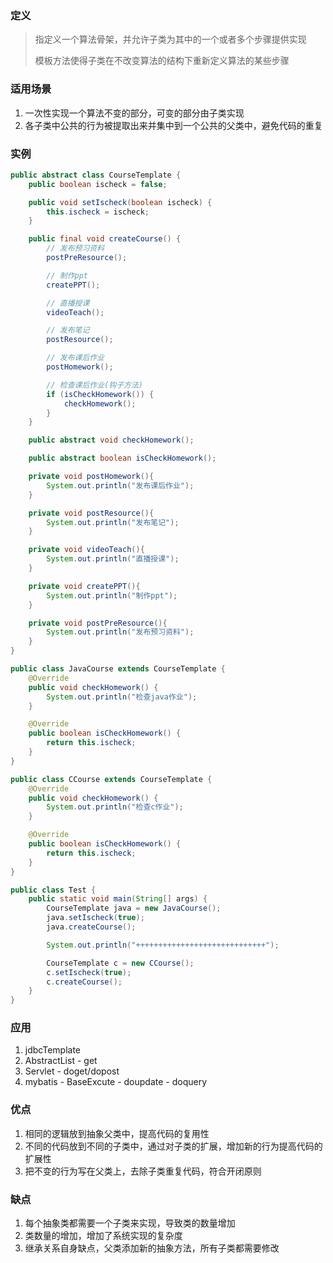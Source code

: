### 定义

> 指定义一个算法骨架，并允许子类为其中的一个或者多个步骤提供实现
>
> 模板方法使得子类在不改变算法的结构下重新定义算法的某些步骤



### 适用场景

1. 一次性实现一个算法不变的部分，可变的部分由子类实现
2. 各子类中公共的行为被提取出来并集中到一个公共的父类中，避免代码的重复



### 实例

```java
public abstract class CourseTemplate {
    public boolean ischeck = false;

    public void setIscheck(boolean ischeck) {
        this.ischeck = ischeck;
    }

    public final void createCourse() {
        // 发布预习资料
        postPreResource();

        // 制作ppt
        createPPT();

        // 直播授课
        videoTeach();

        // 发布笔记
        postResource();

        // 发布课后作业
        postHomework();

        // 检查课后作业(钩子方法)
        if (isCheckHomework()) {
            checkHomework();
        }
    }

    public abstract void checkHomework();

    public abstract boolean isCheckHomework();

    private void postHomework(){
        System.out.println("发布课后作业");
    }

    private void postResource(){
        System.out.println("发布笔记");
    }

    private void videoTeach(){
        System.out.println("直播授课");
    }

    private void createPPT(){
        System.out.println("制作ppt");
    }

    private void postPreResource(){
        System.out.println("发布预习资料");
    }
}

public class JavaCourse extends CourseTemplate {
    @Override
    public void checkHomework() {
        System.out.println("检查java作业");
    }

    @Override
    public boolean isCheckHomework() {
        return this.ischeck;
    }
}

public class CCourse extends CourseTemplate {
    @Override
    public void checkHomework() {
        System.out.println("检查c作业");
    }

    @Override
    public boolean isCheckHomework() {
        return this.ischeck;
    }
}

public class Test {
    public static void main(String[] args) {
        CourseTemplate java = new JavaCourse();
        java.setIscheck(true);
        java.createCourse();

        System.out.println("+++++++++++++++++++++++++++++");

        CourseTemplate c = new CCourse();
        c.setIscheck(true);
        c.createCourse();
    }
}


```



### 应用

1. jdbcTemplate
2. AbstractList - get
3. Servlet - doget/dopost
4. mybatis - BaseExcute - doupdate - doquery



### 优点

1. 相同的逻辑放到抽象父类中，提高代码的复用性
2. 不同的代码放到不同的子类中，通过对子类的扩展，增加新的行为提高代码的扩展性
3. 把不变的行为写在父类上，去除子类重复代码，符合开闭原则



### 缺点

1. 每个抽象类都需要一个子类来实现，导致类的数量增加
2. 类数量的增加，增加了系统实现的复杂度
3. 继承关系自身缺点，父类添加新的抽象方法，所有子类都需要修改